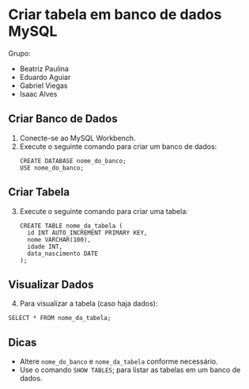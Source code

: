 # Criar tabela em banco de dados MySQL

Grupo:
  - Beatriz Paulina
  - Eduardo Aguiar
  - Gabriel Viegas
  - Isaac Alves

## Criar Banco de Dados

  1. Conecte-se ao MySQL Workbench.
  2. Execute o seguinte comando para criar um banco de dados:
     ```MySQL
     CREATE DATABASE nome_do_banco;
     USE nome_do_banco;
     ```

## Criar Tabela

3. Execute o seguinte comando para criar uma tabela:
    ```MySQL
    CREATE TABLE nome_da_tabela (
      id INT AUTO_INCREMENT PRIMARY KEY,
      nome VARCHAR(100),
      idade INT,
      data_nascimento DATE
    );
    ```
    
## Visualizar Dados

4. Para visualizar a tabela (caso haja dados):
  ```MySQL
  SELECT * FROM nome_da_tabela;
  ```

## Dicas
  - Altere `nome_do_banco` e `nome_da_tabela` conforme necessário.
  - Use o comando `SHOW TABLES`; para listar as tabelas em um banco de dados.



